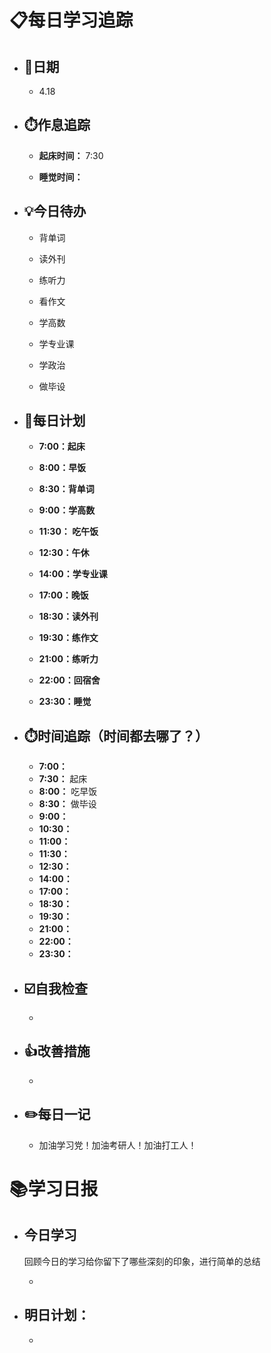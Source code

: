 # 📋每日学习追踪

- ## 📆日期

  - 4.18

- ## ⏱️作息追踪

  - **起床时间：** 7:30

  - **睡觉时间：**

- ## 💡今日待办

  - 背单词

  - 读外刊

  - 练听力

  - 看作文

  - 学高数

  - 学专业课

  - 学政治

  - 做毕设

- ## 📝每日计划

  - **7:00：起床**

  - **8:00：早饭**

  - **8:30：背单词**

  - **9:00：学高数**

  - **11:30： 吃午饭**

  - **12:30：午休**

  - **14:00：学专业课**

  - **17:00：晚饭**

  - **18:30：读外刊**

  - **19:30：练作文**

  - **21:00：练听力**

  - **22:00：回宿舍**

  - **23:30：睡觉**

- ## ⏱️时间追踪（时间都去哪了？）

  - **7:00：** 
  - **7:30：** 起床
  - **8:00：** 吃早饭
  - **8:30：** 做毕设
  - **9:00：** 
  - **10:30：** 
  - **11:00：** 
  - **11:30：** 
  - **12:30：**
  - **14:00：**
  - **17:00：**
  - **18:30：**
  - **19:30：**
  - **21:00：**
  - **22:00：**
  - **23:30：**

- ## ☑️自我检查

  - 

- ## 👍改善措施

  - 

- ## ✏️每日一记

  - 加油学习党！加油考研人！加油打工人！

# 📚学习日报

- ## 今日学习

  回顾今日的学习给你留下了哪些深刻的印象，进行简单的总结

  - 

- ## 明日计划：
  
  - 